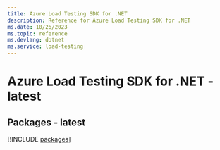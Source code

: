 ```yaml
---
title: Azure Load Testing SDK for .NET
description: Reference for Azure Load Testing SDK for .NET
ms.date: 10/26/2023
ms.topic: reference
ms.devlang: dotnet
ms.service: load-testing
---
```

# Azure Load Testing SDK for .NET - latest
## Packages - latest
[!INCLUDE [packages](load-testing-index.md)]